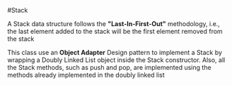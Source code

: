 #Stack

A Stack data structure follows the **"Last-In-First-Out"** methodology, i.e., the last
element added to the stack will be the first element removed from the stack

This class use an **Object Adapter** Design pattern to implement a Stack by wrapping a Doubly Linked List object
inside the Stack constructor. Also, all the Stack methods, such as push and pop, are implemented
using the methods already implemented in the doubly linked list